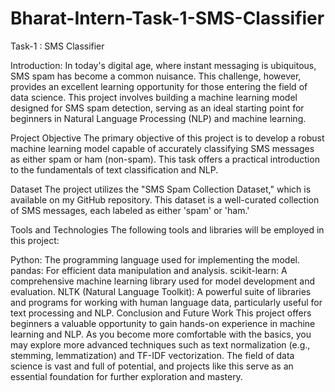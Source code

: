 # Bharat-Intern-Task-1-SMS-Classifier

Task-1 : SMS Classifier

Introduction:
In today's digital age, where instant messaging is ubiquitous, SMS spam has become a common nuisance. This challenge, however, provides an excellent learning opportunity for those entering the field of data science. This project involves building a machine learning model designed for SMS spam detection, serving as an ideal starting point for beginners in Natural Language Processing (NLP) and machine learning.

Project Objective
The primary objective of this project is to develop a robust machine learning model capable of accurately classifying SMS messages as either spam or ham (non-spam). This task offers a practical introduction to the fundamentals of text classification and NLP.

Dataset
The project utilizes the "SMS Spam Collection Dataset," which is available on my GitHub repository. This dataset is a well-curated collection of SMS messages, each labeled as either 'spam' or 'ham.'

Tools and Technologies
The following tools and libraries will be employed in this project:

Python: The programming language used for implementing the model.
pandas: For efficient data manipulation and analysis.
scikit-learn: A comprehensive machine learning library used for model development and evaluation.
NLTK (Natural Language Toolkit): A powerful suite of libraries and programs for working with human language data, particularly useful for text processing and NLP.
Conclusion and Future Work
This project offers beginners a valuable opportunity to gain hands-on experience in machine learning and NLP. As you become more comfortable with the basics, you may explore more advanced techniques such as text normalization (e.g., stemming, lemmatization) and TF-IDF vectorization. The field of data science is vast and full of potential, and projects like this serve as an essential foundation for further exploration and mastery.
